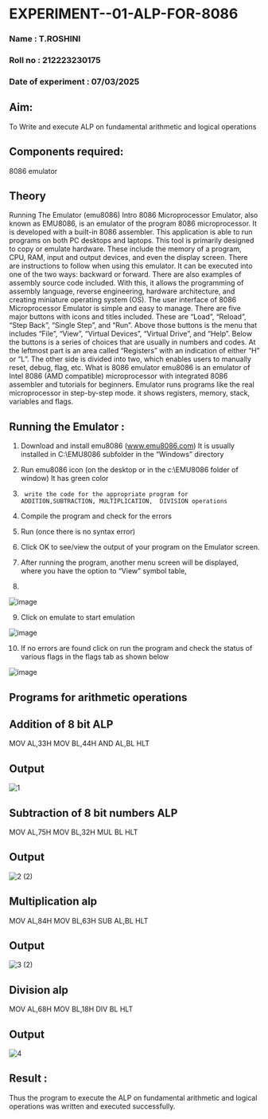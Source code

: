 # EXPERIMENT--01-ALP-FOR-8086
### Name : T.ROSHINI
### Roll no : 212223230175
### Date of experiment : 07/03/2025





## Aim:
To Write and execute ALP on fundamental arithmetic and logical operations
## Components required: 
8086  emulator 
## Theory 
Running The Emulator (emu8086) Intro 8086 Microprocessor Emulator, also known as EMU8086, is an emulator of the program 8086 microprocessor. It is developed with a built-in 8086 assembler. This application is able to run programs on both PC desktops and laptops. This tool is primarily designed to copy or emulate hardware. These include the memory of a program, CPU, RAM, input and output devices, and even the display screen. There are instructions to follow when using this emulator. It can be executed into one of the two ways: backward or forward. There are also examples of assembly source code included. With this, it allows the programming of assembly language, reverse engineering, hardware architecture, and creating miniature operating system (OS). The user interface of 8086 Microprocessor Emulator is simple and easy to manage. There are five major buttons with icons and titles included. These are “Load”, “Reload”, “Step Back”, “Single Step”, and “Run”. Above those buttons is the menu that includes “File”, “View”, “Virtual Devices”, “Virtual Drive”, and “Help”. Below the buttons is a series of choices that are usually in numbers and codes. At the leftmost part is an area called “Registers” with an indication of either “H” or “L”. The other side is divided into two, which enables users to manually reset, debug, flag, etc. What is 8086 emulator emu8086 is an emulator of Intel 8086 (AMD compatible) microprocessor with integrated 8086 assembler and tutorials for beginners. Emulator runs programs like the real microprocessor in step-by-step mode. it shows registers, memory, stack, variables and flags.


 ## Running the Emulator :
1.	Download and install emu8086 (www.emu8086.com) It is usually installed in C:\EMU8086 subfolder in the “Windows” directory
2.	  Run  emu8086 icon (on the desktop or in the c:\EMU8086 folder of window) It has green color 
 
 
3.		write the code for the appropriate program for ADDITION,SUBTRACTION, MULTIPLICATION,  DIVISION operations 

4.	 Compile the program and check for the errors 
5.	Run (once there is no syntax error) 

6.	Click OK to see/view the output of your program on the Emulator screen. 


7.	After running the program, another menu screen will be displayed, where you have the option to “View” symbol table,
8.	 


![image](https://user-images.githubusercontent.com/36288975/189273263-d65baae9-4b8f-4723-afb3-c0ffa4052b04.png)











9.	Click on emulate to start emulation 








![image](https://user-images.githubusercontent.com/36288975/189273273-9bb36ec1-e2e8-4892-8d35-37707332bfdc.png)








10.	If no errors are found click on run the program and check the status of various flags in the flags tab as shown below 






![image](https://user-images.githubusercontent.com/36288975/189273277-113a2a33-4a40-4ff8-95a5-ecd3a1f504fe.png)







## Programs for arithmetic  operations

## Addition  of 8 bit ALP 
MOV AL,33H
MOV BL,44H
AND AL,BL
HLT


## Output  
 ![1](https://github.com/user-attachments/assets/7fa841fa-e1c9-45f9-8833-ef4f61869ba8)

## Subtraction   of 8 bit numbers  ALP 
MOV AL,75H
MOV BL,32H
MUL BL
HLT
## Output  

![2 (2)](https://github.com/user-attachments/assets/03f50647-11cf-4ed0-86ac-8dee5a95ba5d)

## Multiplication alp 
MOV AL,84H
MOV BL,63H
SUB AL,BL
HLT
 ## Output  
 

![3 (2)](https://github.com/user-attachments/assets/0d49e30b-347f-4062-87a3-aa429ca82a82)

## Division alp 
MOV AL,68H
MOV BL,18H
DIV BL
HLT
## Output  

![4](https://github.com/user-attachments/assets/9b4ce4b6-c60b-4e28-8833-5a8c3efd5ef4)

## Result :

 Thus the program to execute the ALP on fundamental arithmetic and logical operations was written and executed successfully.








